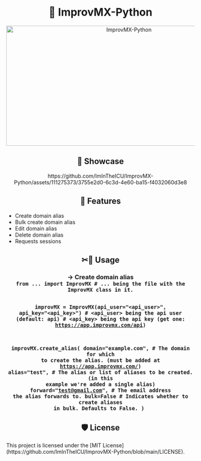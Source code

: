 <h1 align="center" id="title">🐍 ImprovMX-Python</h1>
<p align="center"><img src="https://socialify.git.ci/ImInTheICU/ImprovMX-Python/image?description=1&font=Source%20Code%20Pro&language=1&name=1&owner=1&pattern=Solid&pulls=1&stargazers=1&theme=Dark" alt="ImprovMX-Python" width="640" height="320" /></p>

<h2 align="center">🚀 Showcase</h2>
<p align="center">https://github.com/ImInTheICU/ImprovMX-Python/assets/111275373/3755e2d0-6c3d-4e60-ba15-f4032060d3e8</p>

<h2 align="center">🧐 Features</h2>

*   Create domain alias
*   Bulk create domain alias
*   Edit domain alias
*   Delete domain alias
*   Requests sessions

<h2 align="center">✂🔨 Usage</h2>
<h3 align="center">
  -> Create domain alias
  <code>
from ... import ImprovMX # ... being the file with the ImprovMX class in it.

improvMX = ImprovMX(api_user="<api_user>", api_key="<api_key>") # <api_user> being the api user (default: api) # <api_key> being the api key (get one: https://app.improvmx.com/api)

improvMX.create_alias(
    domain="example.com", # The domain for which to create the alias. (must be added at https://app.improvmx.com/)
    alias="test", # The alias or list of aliases to be created. (in this example we're added a single alias)
    forward="test@gmail.com", # The email address the alias forwards to.
    bulk=False # Indicates whether to create aliases in bulk. Defaults to False.
)
  </code>
</h3>

<h2 align="center">🛡️ License</h2>
<p>This project is licensed under the [MIT License](https://github.com/ImInTheICU/ImprovMX-Python/blob/main/LICENSE).</p>
